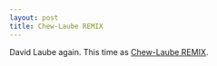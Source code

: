 ```yaml
--- 
layout: post
title: Chew-Laube REMIX
---
```

David Laube again. This time as [Chew-Laube REMIX](/assets/clr.mov).
